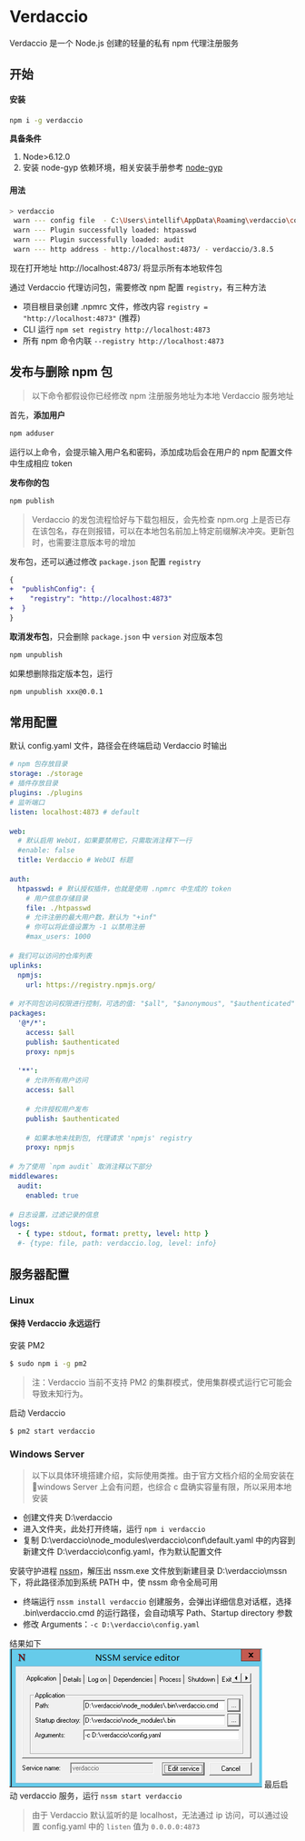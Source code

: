 # Verdaccio

Verdaccio 是一个 Node.js 创建的轻量的私有 npm 代理注册服务

## 开始

#### 安装

```sh
npm i -g verdaccio
```

**具备条件**

1. Node>6.12.0
2. 安装 node-gyp 依赖环境，相关安装手册参考 [node-gyp](https://github.com/dobble11/docs/blob/master/npm/node-gyp.md)

#### 用法

```sh
> verdaccio
 warn --- config file  - C:\Users\intellif\AppData\Roaming\verdaccio\config.yaml
 warn --- Plugin successfully loaded: htpasswd
 warn --- Plugin successfully loaded: audit
 warn --- http address - http://localhost:4873/ - verdaccio/3.8.5
```

现在打开地址 http://localhost:4873/ 将显示所有本地软件包

通过 Verdaccio 代理访问包，需要修改 npm 配置 `registry`，有三种方法

- 项目根目录创建 .npmrc 文件，修改内容 `registry = "http://localhost:4873"` (推荐)
- CLI 运行 `npm set registry http://localhost:4873`
- 所有 npm 命令内联 `--registry http://localhost:4873`

## 发布与删除 npm 包

> 以下命令都假设你已经修改 npm 注册服务地址为本地 Verdaccio 服务地址

首先，**添加用户**

```sh
npm adduser
```

运行以上命令，会提示输入用户名和密码，添加成功后会在用户的 npm 配置文件中生成相应 token

**发布你的包**

```sh
npm publish
```

> Verdaccio 的发包流程恰好与下载包相反，会先检查 npm.org 上是否已存在该包名，存在则报错，可以在本地包名前加上特定前缀解决冲突。更新包时，也需要注意版本号的增加

发布包，还可以通过修改 `package.json` 配置 `registry`

```diff
{
+  "publishConfig": {
+    "registry": "http://localhost:4873"
+  }
}
```

**取消发布包**，只会删除 `package.json` 中 `version` 对应版本包

```sh
npm unpublish
```

如果想删除指定版本包，运行

```sh
npm unpublish xxx@0.0.1
```

## 常用配置

默认 config.yaml 文件，路径会在终端启动 Verdaccio 时输出

```yaml
# npm 包存放目录
storage: ./storage
# 插件存放目录
plugins: ./plugins
# 监听端口
listen: localhost:4873 # default

web:
  # 默认启用 WebUI，如果要禁用它，只需取消注释下一行
  #enable: false
  title: Verdaccio # WebUI 标题

auth:
  htpasswd: # 默认授权插件，也就是使用 .npmrc 中生成的 token
    # 用户信息存储目录
    file: ./htpasswd
    # 允许注册的最大用户数，默认为 "+inf"
    # 你可以将此值设置为 -1 以禁用注册
    #max_users: 1000

# 我们可以访问的仓库列表
uplinks:
  npmjs:
    url: https://registry.npmjs.org/

# 对不同包访问权限进行控制，可选的值: "$all", "$anonymous", "$authenticated"
packages:
  '@*/*':
    access: $all
    publish: $authenticated
    proxy: npmjs

  '**':
    # 允许所有用户访问
    access: $all

    # 允许授权用户发布
    publish: $authenticated

    # 如果本地未找到包, 代理请求 'npmjs' registry
    proxy: npmjs

# 为了使用 `npm audit` 取消注释以下部分
middlewares:
  audit:
    enabled: true

# 日志设置，过滤记录的信息
logs:
  - { type: stdout, format: pretty, level: http }
  #- {type: file, path: verdaccio.log, level: info}
```

## 服务器配置

### Linux

#### 保持 Verdaccio 永远运行

安装 PM2

```sh
$ sudo npm i -g pm2
```

> 注：Verdaccio 当前不支持 PM2 的集群模式，使用集群模式运行它可能会导致未知行为。

启动 Verdaccio

```sh
$ pm2 start verdaccio
```

### Windows Server

> 以下以具体环境搭建介绍，实际使用类推。由于官方文档介绍的全局安装在 windows Server 上会有问题，也综合 c 盘确实容量有限，所以采用本地安装

- 创建文件夹 D:\verdaccio
- 进入文件夹，此处打开终端，运行 `npm i verdaccio`
- 复制 D:\verdaccio\node_modules\verdaccio\conf\default.yaml 中的内容到新建文件 D:\verdaccio\config.yaml，作为默认配置文件

安装守护进程 [nssm](http://www.nssm.cc/download)，解压出 nssm.exe 文件放到新建目录 D:\verdaccio\mssn 下，将此路径添加到系统 PATH 中，使 nssm 命令全局可用

- 终端运行 `nssm install verdaccio` 创建服务，会弹出详细信息对话框，选择 .bin\verdaccio.cmd 的运行路径，会自动填写 Path、Startup directory 参数
- 修改 Arguments：`-c D:\verdaccio\config.yaml`

结果如下 ![nssm配置](https://github.com/dobble11/aseets/blob/master/2.png)
最后启动 verdaccio 服务，运行 `nssm start verdaccio`

> 由于 Verdaccio 默认监听的是 localhost，无法通过 ip 访问，可以通过设置 config.yaml 中的 `listen` 值为 `0.0.0.0:4873`
